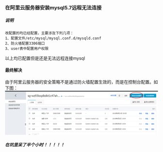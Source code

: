 ### 在阿里云服务器安装mysql5.7远程无法连接
##### 说明
```
改配置的均已经配置，主要涉及下列几项：
1、配置文件/etc/mysql/mysql.conf.d/mysqld.conf
2、防火墙配置3306端口
3、user表中配置用户权限
```
以上均已配置但是还是无法远程连接mysql

#### 最终解决
由于阿里云服务器的安全策略不是通过防火墙配置生效的，而是在控制台配置。如下图：
![安全配置图](images/ip-error.png)

##### 在坑里呆了半个小时！！！！！
